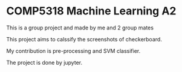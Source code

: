 # COMP5318 Machine Learning A2

This is a group project and made by me and 2 group mates

This project aims to calssify the screenshots of checkerboard.

My contribution is pre-processing and SVM classifier.

The project is done by jupyter.
